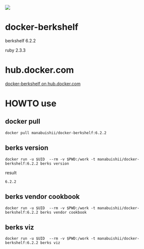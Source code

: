 [![](https://images.microbadger.com/badges/image/manabuishii/docker-berkshelf.svg)](https://microbadger.com/images/manabuishii/docker-berkshelf "Get your own image badge on microbadger.com")
# docker-berkshelf

berkshelf 6.2.2

ruby 2.3.3

# hub.docker.com

[docker-berkshelf on hub.docker.com](https://hub.docker.com/r/manabuishii/docker-berkshelf/)

# HOWTO use

## docker pull

```
docker pull manabuishii/docker-berkshelf:6.2.2
```

## berks version

```
docker run -u $UID  --rm -v $PWD:/work -t manabuishii/docker-berkshelf:6.2.2 berks version
```

result

```
6.2.2
```


## berks vendor cookbook

```
docker run -u $UID  --rm -v $PWD:/work -t manabuishii/docker-berkshelf:6.2.2 berks vendor cookbook
```

## berks viz

```
docker run -u $UID  --rm -v $PWD:/work -t manabuishii/docker-berkshelf:6.2.2 berks viz
```

